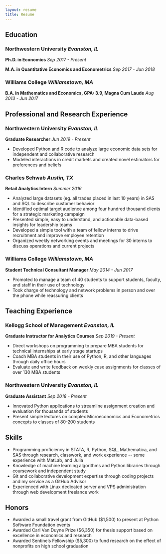 ```yaml
---
layout: resume
title: Resume
---
```


Education
-----------------------

### Northwestern University *Evanston, IL*

**Ph.D. in Economics** *Sep 2017 - Present*

**M.A. in Quantitative Economics and Econometrics** *Sep 2017 - Jun 2018*

### Williams College *Williamstown, MA*

**B.A. in Mathematics and Economics, GPA: 3.9, Magna Cum Laude** *Aug 2013 - Jun 2017*


Professional and Research Experience
-----------------------
    
### Northwestern University *Evanston, IL*

**Graduate Researcher** *Jun 2019 - Present*

*   Developed Python and R code to analyze large economic data sets for independent and collaborative research
*   Modeled interactions in credit markets and created novel estimators for preferences and beliefs

### Charles Schwab *Austin, TX*

**Retail Analytics Intern** *Summer 2016*

*   Analyzed large datasets (eg. all trades placed in last 10 years) in SAS and SQL to describe customer behavior
*   Identified optimal target audience among four hundred thousand clients for a strategic marketing campaign
*   Presented simple, easy to understand, and actionable data-based insights for leadership teams
*   Developed a simple tool with a team of fellow interns to drive recruitment and improve employee retention
*   Organized weekly networking events and meetings for 30 interns to discuss operations and current projects

### Williams College *Williamstown, MA*

**Student Technical Consultant Manager** *May 2014 - Jun 2017*

*   Promoted to manage a team of 40 students to support students, faculty, and staff in their use of technology
*   Took charge of technology and network problems in person and over the phone while reassuring clients


Teaching Experience
-----------------------

### Kellogg School of Management *Evanston, IL*

**Graduate Instructor for Analytics Courses** *Sep 2019 - Present*

*   Direct workshops on programming to prepare MBA students for technical internships at early stage startups
*   Coach MBA students in their use of Python, R, and other languages through daily office hours
*   Evaluate and write feedback on weekly case assignments for classes of over 130 MBA students

### Northwestern University *Evanston, IL*

**Graduate Assistant** *Sep 2018 - Present*

*   Innovated Python applications to streamline assignment creation and evaluation for thousands of students
*   Present simple lectures on complex Microeconomics and Econometrics concepts to classes of 80-200 students


Skills
-----------------------

*   Programming proficiency in STATA, R, Python, SQL, Mathematica, and SAS through research, classwork, and work experience -- some experience with MatLab, and Julia
*   Knowledge of machine learning algorithms and Python libraries through coursework and independent study
*   Git and collaborative development expertise through coding projects and my service as a GitHub Advisor
*   Experienced with Linux dedicated server and VPS administration through web development freelance work 

Honors
-----------------------

*   Awarded a small travel grant from GitHub (\$1,500) to present at Python Software Foundation events
*   Awarded Carl Van Duyne Prize (\$6,350) for thesis support based on excellence in economics and research
*   Awarded Sentinels Fellowship (\$5,300) to fund research on the effect of nonprofits on high school graduation

